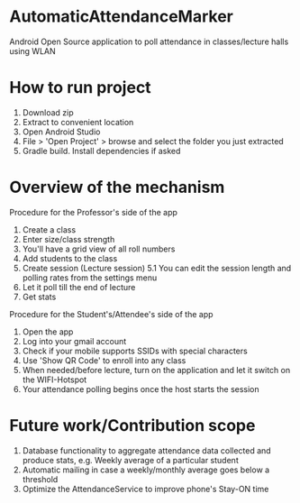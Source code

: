 # AutomaticAttendanceMarker
Android Open Source application to poll attendance in classes/lecture halls using WLAN

# How to run project
1. Download zip
2. Extract to convenient location
3. Open Android Studio
4. File > 'Open Project' > browse and select the folder you just extracted
5. Gradle build. Install dependencies if asked

# Overview of the mechanism
Procedure for the Professor's side of the app
1. Create a class
2. Enter size/class strength
3. You'll have a grid view of all roll numbers
4. Add students to the class
5. Create session (Lecture session)
  5.1 You can edit the session length and polling rates from the settings menu
6. Let it poll till the end of lecture
7. Get stats

Procedure for the Student's/Attendee's side of the app
1. Open the app
2. Log into your gmail account
3. Check if your mobile supports SSIDs with special characters
4. Use 'Show QR Code' to enroll into any class
5. When needed/before lecture, turn on the application and let it switch on the WIFI-Hotspot
6. Your attendance polling begins once the host starts the session

# Future work/Contribution scope
1. Database functionality to aggregate attendance data collected and produce stats, e.g. Weekly average of a particular student
2. Automatic mailing in case a weekly/monthly average goes below a threshold
3. Optimize the AttendanceService to improve phone's Stay-ON time
